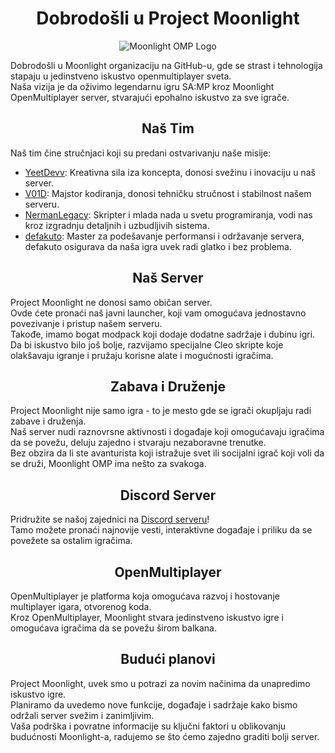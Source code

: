 <div align="center">

# Dobrodošli u Project Moonlight

![Moonlight OMP Logo](https://i.imgur.com/aHxqNOp.png)

</div>
Dobrodošli u Moonlight organizaciju na GitHub-u, gde se strast i tehnologija stapaju u jedinstveno iskustvo openmultiplayer sveta. <br>
Naša vizija je da oživimo legendarnu igru SA:MP kroz Moonlight OpenMultiplayer server, stvarajući epohalno iskustvo za sve igrače.

<div align="center">
  
## Naš Tim
</div>

Naš tim čine stručnjaci koji su predani ostvarivanju naše misije:

- [YeetDevv](https://github.com/YeetDevv): Kreativna sila iza koncepta, donosi svežinu i inovaciju u naš server.<br>
- [V01D](https://github.com/TerzicScript): Majstor kodiranja, donosi tehničku stručnost i stabilnost našem serveru.<br>
- [NermanLegacy](https://github.com/NermanLegacy): Skripter i mlada nada u svetu programiranja, vodi nas kroz izgradnju detaljnih i uzbudljivih sistema.<br>
- [defakuto](https://github.com/defakuto): Master za podešavanje performansi i održavanje servera, defakuto osigurava da naša igra uvek radi glatko i bez problema.

<div align="center">
  
## Naš Server
</div>

Project Moonlight ne donosi samo običan server. <br>
Ovde ćete pronaći naš javni launcher, koji vam omogućava jednostavno povezivanje i pristup našem serveru. <br>
Takođe, imamo bogat modpack koji dodaje dodatne sadržaje i dubinu igri. <br>
Da bi iskustvo bilo još bolje, razvijamo specijalne Cleo skripte koje olakšavaju igranje i pružaju korisne alate i mogućnosti igračima.

<div align="center">
  
## Zabava i Druženje
</div>

Project Moonlight nije samo igra - to je mesto gde se igrači okupljaju radi zabave i druženja. <br>
Naš server nudi raznovrsne aktivnosti i događaje koji omogućavaju igračima da se povežu, deluju zajedno i stvaraju nezaboravne trenutke. <br>
Bez obzira da li ste avanturista koji istražuje svet ili socijalni igrač koji voli da se druži, Moonlight OMP ima nešto za svakoga.

<div align="center">

## Discord Server
</div>

Pridružite se našoj zajednici na [Discord serveru](https://discord.gg/FF2pAZRk)! <br>
Tamo možete pronaći najnovije vesti, interaktivne događaje i priliku da se povežete sa ostalim igračima.

<div align="center">

## OpenMultiplayer
</div>

OpenMultiplayer je platforma koja omogućava razvoj i hostovanje multiplayer igara, otvorenog koda. <br>
Kroz OpenMultiplayer, Moonlight stvara jedinstveno iskustvo igre i omogućava igračima da se povežu širom balkana.

<div align="center">

## Budući planovi

</div>

Project Moonlight, uvek smo u potrazi za novim načinima da unapredimo iskustvo igre. <br>
Planiramo da uvedemo nove funkcije, događaje i sadržaje kako bismo održali server svežim i zanimljivim. <br>
Vaša podrška i povratne informacije su ključni faktori u oblikovanju budućnosti Moonlight-a, radujemo se što ćemo zajedno graditi bolji server.
